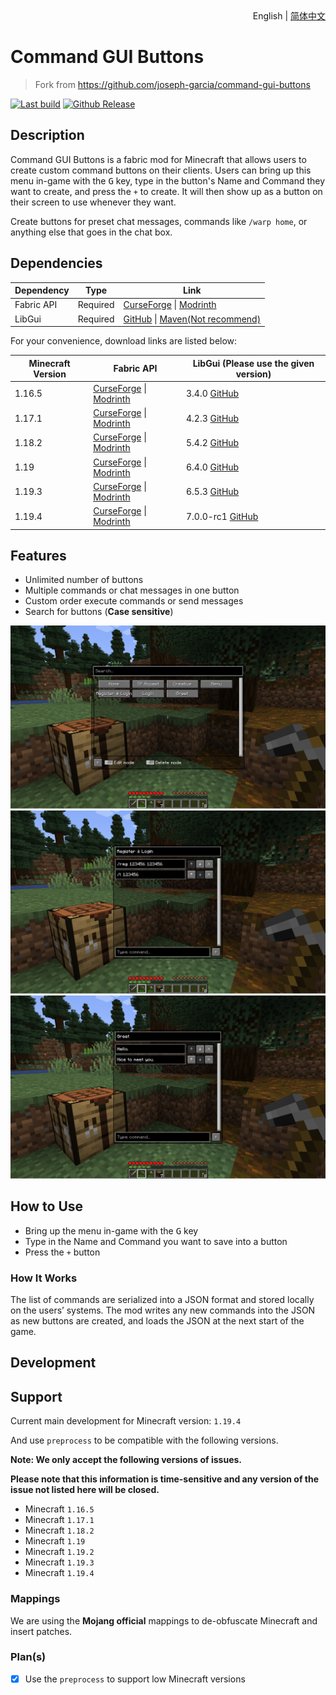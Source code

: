 <div align="right">
  English
  |
  <a title="简体中文" href="./README_ZH_CN.md">简体中文</a>
</div>

# Command GUI Buttons

> Fork from https://github.com/joseph-garcia/command-gui-buttons

[![Last build](https://img.shields.io/github/actions/workflow/status/MSDNicrosoft/Command-GUI-Buttons/Build.yml?label=Last%20build&style=flat-square)](https://github.com/Hendrix-Shen/Tweak-My-Client/actions/workflows/CI.yml)
[![Github Release](https://img.shields.io/github/v/release/MSDNicrosoft/Command-GUI-Buttons?label=Github%20Release&style=flat-square)](https://github.com/Hendrix-Shen/Tweak-My-Client/releases)

## Description

Command GUI Buttons is a fabric mod for Minecraft that allows users to create custom command buttons on their clients.
Users can bring up this menu in-game with the <kbd>G</kbd> key, type in the button's Name and Command they want to
create, and press the `+` to create. It will then show up as a button on their screen to use whenever they want.

Create buttons for preset chat messages, commands like `/warp home`, or anything else that goes in the chat box.

## Dependencies

| Dependency | Type     | Link                                                                                                                                                           |
|------------|----------|----------------------------------------------------------------------------------------------------------------------------------------------------------------|
| Fabric API | Required | [CurseForge](https://www.curseforge.com/minecraft/mc-mods/fabric-api) \| [Modrinth](https://modrinth.com/mod/fabric-api/)                                      | 
| LibGui     | Required | [GitHub](https://github.com/CottonMC/LibGui/releases) \| [Maven(Not recommend)](https://server.bbkr.space/artifactory/libs-release/io/github/cottonmc/LibGui/) |

For your convenience, download links are listed below:

| Minecraft Version | Fabric API                                                                                                                                                      | LibGui (**Please use the given version**)                                      |
|-------------------|-----------------------------------------------------------------------------------------------------------------------------------------------------------------|--------------------------------------------------------------------------------|
| 1.16.5            | [CurseForge](https://www.curseforge.com/minecraft/mc-mods/fabric-api/files?version=1.16.5) \| [Modrinth](https://modrinth.com/mod/fabric-api/versions?g=1.16.5) | 3.4.0 [GitHub](https://github.com/CottonMC/LibGui/releases/tag/3.4.0)          |
| 1.17.1            | [CurseForge](https://www.curseforge.com/minecraft/mc-mods/fabric-api/files?version=1.17.1) \| [Modrinth](https://modrinth.com/mod/fabric-api/versions?g=1.17.1) | 4.2.3 [GitHub](https://github.com/CottonMC/LibGui/releases/tag/4.2.3)          |
| 1.18.2            | [CurseForge](https://www.curseforge.com/minecraft/mc-mods/fabric-api/files?version=1.18.2) \| [Modrinth](https://modrinth.com/mod/fabric-api/versions?g=1.18.2) | 5.4.2 [GitHub](https://github.com/CottonMC/LibGui/releases/tag/5.4.2)          |
| 1.19              | [CurseForge](https://www.curseforge.com/minecraft/mc-mods/fabric-api/files?version=1.19) \| [Modrinth](https://modrinth.com/mod/fabric-api/versions?g=1.19)     | 6.4.0 [GitHub](https://github.com/CottonMC/LibGui/releases/tag/6.4.0)          |
| 1.19.3            | [CurseForge](https://www.curseforge.com/minecraft/mc-mods/fabric-api/files?version=1.19.3) \| [Modrinth](https://modrinth.com/mod/fabric-api/versions?g=1.19.3) | 6.5.3 [GitHub](https://github.com/CottonMC/LibGui/releases/tag/6.5.3)          |
| 1.19.4            | [CurseForge](https://www.curseforge.com/minecraft/mc-mods/fabric-api/files?version=1.19.4) \| [Modrinth](https://modrinth.com/mod/fabric-api/versions?g=1.19.4) | 7.0.0-rc1 [GitHub](https://github.com/CottonMC/LibGui/releases/tag/7.0.0-rc.1) |

## Features

- Unlimited number of buttons
- Multiple commands or chat messages in one button
- Custom order execute commands or send messages
- Search for buttons (**Case sensitive**)

![Main Page](./.github/preview/main_page.png)
![Command Edit](./.github/preview/command.png)
![Message Edit](.github/preview/message.png)

## How to Use

- Bring up the menu in-game with the <kbd>G</kbd> key
- Type in the Name and Command you want to save into a button
- Press the `+` button

### How It Works

The list of commands are serialized into a JSON format and stored locally on the users’ systems. The mod writes any new
commands into the JSON as new buttons are created, and loads the JSON at the next start of the game.

## Development

## Support

Current main development for Minecraft version: `1.19.4`

And use `preprocess` to be compatible with the following versions.

**Note: We only accept the following versions of issues.**

**Please note that this information is time-sensitive and any version of the issue not listed here will be closed.**

- Minecraft `1.16.5`
- Minecraft `1.17.1`
- Minecraft `1.18.2`
- Minecraft `1.19`
- Minecraft `1.19.2`
- Minecraft `1.19.3`
- Minecraft `1.19.4`

### Mappings

We are using the **Mojang official** mappings to de-obfuscate Minecraft and insert patches.

### Plan(s)

- [x] Use the `preprocess` to support low Minecraft versions